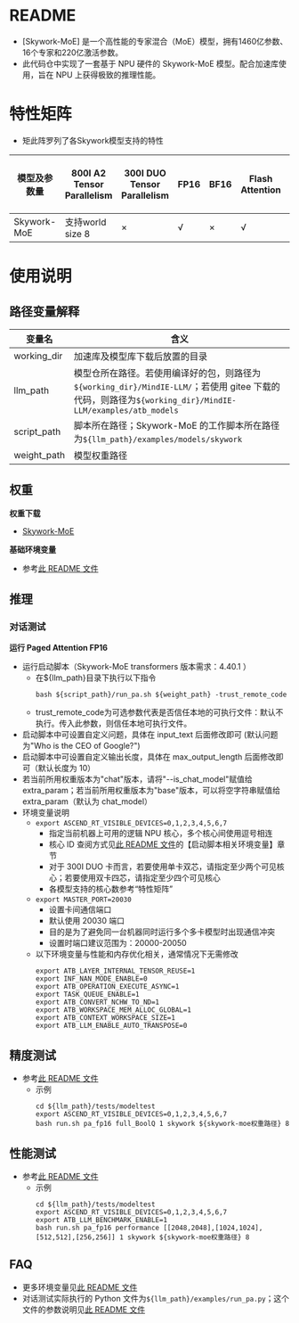 # README

- [Skywork-MoE] 是一个高性能的专家混合（MoE）模型，拥有1460亿参数、16个专家和220亿激活参数。
- 此代码仓中实现了一套基于 NPU 硬件的 Skywork-MoE 模型。配合加速库使用，旨在 NPU 上获得极致的推理性能。

# 特性矩阵
- 矩此阵罗列了各Skywork模型支持的特性

| 模型及参数量 | 800I A2 Tensor Parallelism | 300I DUO Tensor Parallelism | FP16 | BF16 | Flash Attention | Paged Attention | W8A8动态量化 | W8A16量化  | KV cache量化 | 稀疏量化 | MindIE Service | TGI | 长序列   |
|-------------|----------------------------|-----------------------------|------|----------------------|-----------------|-----------------|---------|---------|----------|---------------|--------------------------|--------|-----|
| Skywork-MoE   | 支持world size 8     |  × | √   | ×                   | √              | √              | ×   | ×          | ×           | ×                       | ×  | ×     | ×  | ×    |



# 使用说明

## 路径变量解释

| 变量名      | 含义                                                                                                                                                     |
| ----------- | -------------------------------------------------------------------------------------------------------------------------------------------------------- |
| working_dir | 加速库及模型库下载后放置的目录                                                                                                                           |
| llm_path    | 模型仓所在路径。若使用编译好的包，则路径为`${working_dir}/MindIE-LLM/`；若使用 gitee 下载的代码，则路径为`${working_dir}/MindIE-LLM/examples/atb_models` |
| script_path | 脚本所在路径；Skywork-MoE 的工作脚本所在路径为`${llm_path}/examples/models/skywork`                                                                      |
| weight_path | 模型权重路径                                                                                                                                             |

## 权重

**权重下载**

- [Skywork-MoE](https://huggingface.co/Skywork/Skywork-MoE-Base/tree/main)

**基础环境变量**

- 参考[此 README 文件](../../../README.md)

## 推理

### 对话测试

**运行 Paged Attention FP16**

- 运行启动脚本（Skywork-MoE transformers 版本需求：4.40.1 ）
  - 在\${llm_path}目录下执行以下指令
    ```shell
    bash ${script_path}/run_pa.sh ${weight_path} -trust_remote_code
    ```
  - trust_remote_code为可选参数代表是否信任本地的可执行文件：默认不执行。传入此参数，则信任本地可执行文件。
- 启动脚本中可设置自定义问题，具体在 input_text 后面修改即可 (默认问题为"Who is the CEO of Google?")
- 启动脚本中可设置自定义输出长度，具体在 max_output_length 后面修改即可（默认长度为 10）
- 若当前所用权重版本为"chat"版本，请将"--is_chat_model"赋值给 extra_param；若当前所用权重版本为"base"版本，可以将空字符串赋值给 extra_param（默认为 chat_model）
- 环境变量说明
  - `export ASCEND_RT_VISIBLE_DEVICES=0,1,2,3,4,5,6,7`
    - 指定当前机器上可用的逻辑 NPU 核心，多个核心间使用逗号相连
    - 核心 ID 查阅方式见[此 README 文件](../../README.md)的【启动脚本相关环境变量】章节
    - 对于 300I DUO 卡而言，若要使用单卡双芯，请指定至少两个可见核心；若要使用双卡四芯，请指定至少四个可见核心
    - 各模型支持的核心数参考“特性矩阵”
  - `export MASTER_PORT=20030`
    - 设置卡间通信端口
    - 默认使用 20030 端口
    - 目的是为了避免同一台机器同时运行多个多卡模型时出现通信冲突
    - 设置时端口建议范围为：20000-20050
  - 以下环境变量与性能和内存优化相关，通常情况下无需修改
    ```shell
    export ATB_LAYER_INTERNAL_TENSOR_REUSE=1
    export INF_NAN_MODE_ENABLE=0
    export ATB_OPERATION_EXECUTE_ASYNC=1
    export TASK_QUEUE_ENABLE=1
    export ATB_CONVERT_NCHW_TO_ND=1
    export ATB_WORKSPACE_MEM_ALLOC_GLOBAL=1
    export ATB_CONTEXT_WORKSPACE_SIZE=1
    export ATB_LLM_ENABLE_AUTO_TRANSPOSE=0
    ```

## 精度测试

- 参考[此 README 文件](../../../tests/modeltest/README.md)
  - 示例 
    ```shell
    cd ${llm_path}/tests/modeltest
    export ASCEND_RT_VISIBLE_DEVICES=0,1,2,3,4,5,6,7
    bash run.sh pa_fp16 full_BoolQ 1 skywork ${skywork-moe权重路径} 8
    ```

## 性能测试

- 参考[此 README 文件](../../../tests/modeltest/README.md)
  - 示例
    ```shell
    cd ${llm_path}/tests/modeltest
    export ASCEND_RT_VISIBLE_DEVICES=0,1,2,3,4,5,6,7
    export ATB_LLM_BENCHMARK_ENABLE=1
    bash run.sh pa_fp16 performance [[2048,2048],[1024,1024],[512,512],[256,256]] 1 skywork ${skywork-moe权重路径} 8
    ```

## FAQ

- 更多环境变量见[此 README 文件](../../README.md)
- 对话测试实际执行的 Python 文件为`${llm_path}/examples/run_pa.py`；这个文件的参数说明见[此 README 文件](../../README.md)